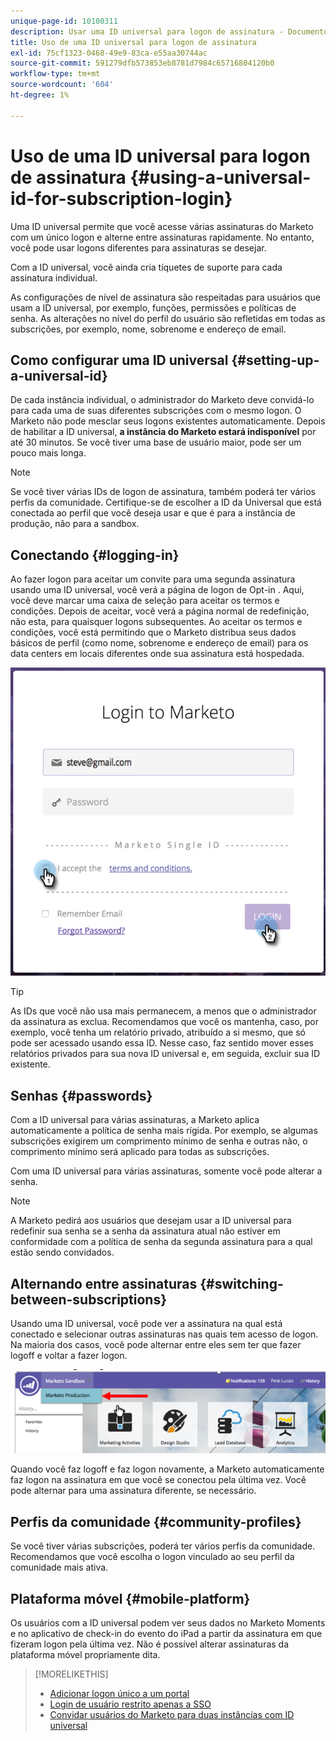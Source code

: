 ```yaml
---
unique-page-id: 10100311
description: Usar uma ID universal para logon de assinatura - Documentos do Marketo - Documentação do produto
title: Uso de uma ID universal para logon de assinatura
exl-id: 75cf1323-0468-49e9-83ca-e55aa30744ac
source-git-commit: 591279dfb573853eb8781d7984c65716804120b0
workflow-type: tm+mt
source-wordcount: '604'
ht-degree: 1%

---
```


# Uso de uma ID universal para logon de assinatura {#using-a-universal-id-for-subscription-login}

Uma ID universal permite que você acesse várias assinaturas do Marketo com um único logon e alterne entre assinaturas rapidamente. No entanto, você pode usar logons diferentes para assinaturas se desejar.

Com a ID universal, você ainda cria tíquetes de suporte para cada assinatura individual.

As configurações de nível de assinatura são respeitadas para usuários que usam a ID universal, por exemplo, funções, permissões e políticas de senha. As alterações no nível do perfil do usuário são refletidas em todas as subscrições, por exemplo, nome, sobrenome e endereço de email.

## Como configurar uma ID universal {#setting-up-a-universal-id}

De cada instância individual, o administrador do Marketo deve convidá-lo para cada uma de suas diferentes subscrições com o mesmo logon. O Marketo não pode mesclar seus logons existentes automaticamente. Depois de habilitar a ID universal, **a instância do Marketo estará indisponível** por até 30 minutos. Se você tiver uma base de usuário maior, pode ser um pouco mais longa.

>[!NOTE]
>
>Se você tiver várias IDs de logon de assinatura, também poderá ter vários perfis da comunidade. Certifique-se de escolher a ID da Universal que está conectada ao perfil que você deseja usar e que é para a instância de produção, não para a sandbox.

## Conectando {#logging-in}

Ao fazer logon para aceitar um convite para uma segunda assinatura usando uma ID universal, você verá a página de logon de Opt-in . Aqui, você deve marcar uma caixa de seleção para aceitar os termos e condições. Depois de aceitar, você verá a página normal de redefinição, não esta, para quaisquer logons subsequentes. Ao aceitar os termos e condições, você está permitindo que o Marketo distribua seus dados básicos de perfil (como nome, sobrenome e endereço de email) para os data centers em locais diferentes onde sua assinatura está hospedada.

![](assets/new-login-reduced-hands-name.png)

>[!TIP]
>
>As IDs que você não usa mais permanecem, a menos que o administrador da assinatura as exclua. Recomendamos que você os mantenha, caso, por exemplo, você tenha um relatório privado, atribuído a si mesmo, que só pode ser acessado usando essa ID. Nesse caso, faz sentido mover esses relatórios privados para sua nova ID universal e, em seguida, excluir sua ID existente.

## Senhas {#passwords}

Com a ID universal para várias assinaturas, a Marketo aplica automaticamente a política de senha mais rígida. Por exemplo, se algumas subscrições exigirem um comprimento mínimo de senha e outras não, o comprimento mínimo será aplicado para todas as subscrições.

Com uma ID universal para várias assinaturas, somente você pode alterar a senha.

>[!NOTE]
>
>A Marketo pedirá aos usuários que desejam usar a ID universal para redefinir sua senha se a senha da assinatura atual não estiver em conformidade com a política de senha da segunda assinatura para a qual estão sendo convidados.

## Alternando entre assinaturas {#switching-between-subscriptions}

Usando uma ID universal, você pode ver a assinatura na qual está conectado e selecionar outras assinaturas nas quais tem acesso de logon. Na maioria dos casos, você pode alternar entre eles sem ter que fazer logoff e voltar a fazer logon.

![](assets/image2016-11-3-15-3a10-3a16.png)

Quando você faz logoff e faz logon novamente, a Marketo automaticamente faz logon na assinatura em que você se conectou pela última vez. Você pode alternar para uma assinatura diferente, se necessário.

## Perfis da comunidade {#community-profiles}

Se você tiver várias subscrições, poderá ter vários perfis da comunidade. Recomendamos que você escolha o logon vinculado ao seu perfil da comunidade mais ativa.

## Plataforma móvel {#mobile-platform}

Os usuários com a ID universal podem ver seus dados no Marketo Moments e no aplicativo de check-in do evento do iPad a partir da assinatura em que fizeram logon pela última vez. Não é possível alterar assinaturas da plataforma móvel propriamente dita.

>[!MORELIKETHIS]
>
>* [Adicionar logon único a um portal](/help/marketo/product-docs/administration/additional-integrations/add-single-sign-on-to-a-portal.md)
>* [Login de usuário restrito apenas a SSO](/help/marketo/product-docs/administration/additional-integrations/restrict-user-login-to-sso-only.md)
>* [Convidar usuários do Marketo para duas instâncias com ID universal](https://nation.marketo.com/t5/Knowledgebase/Inviting-Marketo-Users-to-Two-Instances-with-Universal-ID-UID/ta-p/251122)

